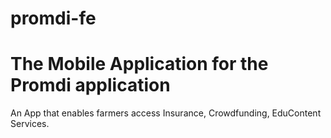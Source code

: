 # promdi-fe
# The Mobile Application for the Promdi application
An App that enables farmers access Insurance, Crowdfunding, EduContent Services.
